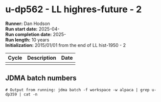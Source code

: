 # u-dp562 - LL highres-future - 2

**Runner:** Dan Hodson  
**Run start date:** 2025-04-   
**Run completion date:** 2025-  
**Run length:** 10 years    
**Initialization:** 2015/01/01 from the end of LL hist-1950 - 2


| Cycle | Description | Date |
| --- | --- | --- |
| | | |


## JDMA batch numbers
```
# Output from running: jdma batch -f workspace -w alpaca | grep u-dp359 | cat -n
```
